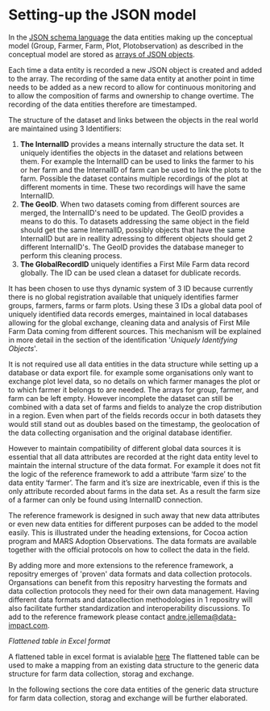 Setting-up the JSON model
============================

In the [JSON schema language]( http://json-schema.org/) the data entities making up the conceptual model (Group, Farmer, Farm, Plot, Plotobservation) as described in the conceptual model are stored as [arrays of JSON objects](https://specs.frictionlessdata.io/table-schema/).

Each time a data entity is recorded a new JSON object is created and added to the array. The recording of the same data entity at another point in time needs to be added as a new record to allow for continuous monitoring and to allow the composition of farms and ownership to change overtime. The recording of the data entities therefore are timestamped. 

The structure of the dataset and links between the objects in the real world are maintained using 3 Identifiers:
1. **The InternalID** provides a means internally structure the data set. It uniquely identifies the  objects in the dataset and relations between them. For example the InternalID can be used to links the farmer to his or her farm and the InternalID of farm can be used to link the plots to the farm. Possible the dataset contains multiple recordings of the plot at different moments in time. These two recordings will have the same InternalID.
2. **The GeoID**. When two datasets coming from different sources are merged, the InternalID's need to be updated. The GeoID provides a means to do this. To datasets addressing the same object in the field should get the same InternalID, possibly objects that have the same InternalID but are in reallity adressing to different objects should get 2 different InternalID's. The GeoID provides the database maneger to perform this cleaning process. 
3. **The GlobalRecordID** uniquely identifies a First Mile Farm data record globally. The ID can be used clean a dataset for dublicate records.

It has been chosen to use thys dynamic system of 3 ID because currently there is no global registration available that uniquely identifies farmer groups, farmers, farms or farm plots. Using these 3 IDs a global data pool of uniquely identified data records emerges, maintained in local databases allowing for the global exchange, cleaning data and analysis of First Mile Farm Data coming from different sources. This mechanism will be explained in more detail in the section of the identification '*Uniquely Identifying Objects*'. 

It is not required use all data entities in the data structure while setting up a database or data export file. for example some organisations only want to exchange plot level data, so no details on which farmer manages the plot or to which farmer it belongs to are needed. The arrays for group, farmer, and farm can be left empty. However incomplete the dataset can still be combined with a data set of farms and fields to analyze the crop distribution in a region. Even when part of the fields records occur in both datasets they would still stand out as doubles based on the timestamp, the geolocation of the data collecting organisation and the original database identifier.

However to maintain compatibility of different global data sources it is essential that all data attributes are recorded at the right data entity level to maintain the internal structure of the data format. For example it does not fit the logic of the reference framework to add a attribute ‘farm size’ to the data entity ‘farmer’. The farm and it’s size are inextricable, even if this is the only attribute recorded about farms in the data set. As a result the farm size of a farmer can only be found using InternalID connection. 

The reference framework is designed in such away that new data attributes or even new data entities for different purposes can be added to the model easily. This is illustrated under the heading extensions, for Cocoa action program and MARS Adoption Observations. The data formats are available together with the official protocols on how to collect the data in the field. 

By adding more and more extensions to the reference framework, a repositry emerges of 'proven' data formats and data collection protocols. Organsations can benefit from this repositry harvesting the formats and data collection protocols they need for their own data management. Having different data formats and datacollection methodologies in 1 repositry will also facilitate further standardization and interoperability discussions. To add to the reference framework please contact andre.jellema@data-impact.com.

<script src="../../_static/docson/widget.js" data-schema="../../_static/Firstmilefarmerdatab.JSON"></script>

*Flattened table in Excel format*

A flattened table in excel format is avialable [here](https://docs.google.com/spreadsheets/d/1lmKCK8K4ZXjjW23dOeA7WtUf3QbyhKg3HWF_7StsAsY/edit?usp=sharing) The flattened table can be used to make a mapping from an existing data structure to the generic data structure for farm data collection, storag and exchange.


In the following sections the core data entities of the generic data structure for farm data collection, storag and exchange will be further elaborated.
